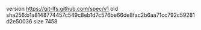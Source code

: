 version https://git-lfs.github.com/spec/v1
oid sha256:b1a8148774457c549c8eb1d7c576be66de8fac2b6aa71cc792c59281d2e50036
size 7458

